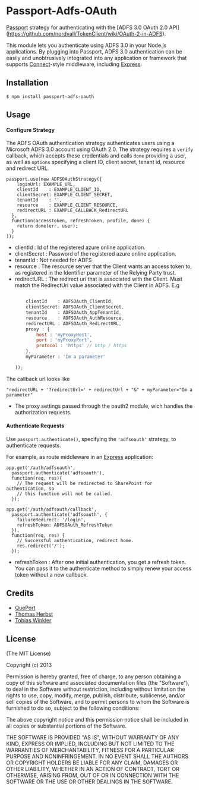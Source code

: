 # Passport-Adfs-OAuth

[Passport](http://passportjs.org/) strategy for authenticating with the [ADFS 3.0 OAuth 2.0 API] (https://github.com/nordvall/TokenClient/wiki/OAuth-2-in-ADFS).

This module lets you authenticate using ADFS 3.0 in your Node.js applications.
By plugging into Passport, ADFS 3.0 authentication can be easily and unobtrusively integrated into any application or framework that supports [Connect](http://www.senchalabs.org/connect/)-style middleware, including [Express](http://expressjs.com/).

## Installation

    $ npm install passport-adfs-oauth

## Usage

#### Configure Strategy

The ADFS OAuth authentication strategy authenticates users using a Microsoft ADFS 3.0
account using OAuth 2.0.  The strategy requires a `verify` callback, which
accepts these credentials and calls `done` providing a user, as well as
`options` specifying a client ID, client secret, tenant id, resource and redirect URL.

    passport.use(new ADFSOAuthStrategy({
        loginUrl: EXAMPLE_URL,
        clientId	: EXAMPLE_CLIENT_ID,
    	clientSecret: EXAMPLE_CLIENT_SECRET,
		tenantId 	: '',
		resource 	: EXAMPLE_CLIENT_RESOURCE,
		redirectURL : EXAMPLE_CALLBACK_RedirectURL
      },
      function(accessToken, refreshToken, profile, done) {
      	return done(err, user);
      }
    ));

* clientId : Id of the registered azure online application.
* clientSecret : Password of the registered azure online application.
* tenantId : Not needed for ADFS
* resource : The resource server that the Client wants an access token to, as registered in the Identifier parameter of the Relying Party trust.
* redirectURL : The redirect uri that is associated with the Client. Must match the RedirectUri value associated with the Client in ADFS.
E.g
	```javascript  

        clientId	: ADFSOAuth_ClientId,
    	clientSecret: ADFSOAuth_ClientSecret,
		tenantId 	: ADFSOAuth_AppTenantId,
		resource 	: ADFSOAuth_AuthResource,
		redirectURL : ADFSOAuth_RedirectURL,
		proxy : {
			host : 'myProxyHost',
			port : 'myProxyPort',
			protocol : 'https' // http / https
		},
		myParameter : 'Im a parameter'

    ));
	```  

The callback url looks like <br>

	"redirectURL + '?redirectUrl=' + redirectUrl + "&" + myParameter="Im a parameter"

* The proxy settings passed through the oauth2 module, wich handles the authorization requests.

#### Authenticate Requests

Use `passport.authenticate()`, specifying the `'adfsoauth'` strategy, to
authenticate requests.

For example, as route middleware in an [Express](http://expressjs.com/)
application:

    app.get('/auth/adfsoauth',
      passport.authenticate('adfsoauth'),
      function(req, res){
        // The request will be redirected to SharePoint for authentication, so
        // this function will not be called.
      });

    app.get('/auth/adfsauth/callback',
      passport.authenticate('adfsoauth', {
		failureRedirect: '/login',
		refreshToken: ADFSOAuth_RefreshToken
	  }),
      function(req, res) {
        // Successful authentication, redirect home.
        res.redirect('/');
      });

* refreshToken : After one initial authentication, you get a refresh token. You can pass it to the authenticate method to simply renew your access token without a new callback.
## Credits

  - [QuePort](https://github.com/QuePort)
  - [Thomas Herbst](https://github.com/macrauder)
  - [Tobias Winkler](https://github.com/Tschuck)

## License

(The MIT License)

Copyright (c) 2013

Permission is hereby granted, free of charge, to any person obtaining a copy of
this software and associated documentation files (the "Software"), to deal in
the Software without restriction, including without limitation the rights to
use, copy, modify, merge, publish, distribute, sublicense, and/or sell copies of
the Software, and to permit persons to whom the Software is furnished to do so,
subject to the following conditions:

The above copyright notice and this permission notice shall be included in all
copies or substantial portions of the Software.

THE SOFTWARE IS PROVIDED "AS IS", WITHOUT WARRANTY OF ANY KIND, EXPRESS OR
IMPLIED, INCLUDING BUT NOT LIMITED TO THE WARRANTIES OF MERCHANTABILITY, FITNESS
FOR A PARTICULAR PURPOSE AND NONINFRINGEMENT. IN NO EVENT SHALL THE AUTHORS OR
COPYRIGHT HOLDERS BE LIABLE FOR ANY CLAIM, DAMAGES OR OTHER LIABILITY, WHETHER
IN AN ACTION OF CONTRACT, TORT OR OTHERWISE, ARISING FROM, OUT OF OR IN
CONNECTION WITH THE SOFTWARE OR THE USE OR OTHER DEALINGS IN THE SOFTWARE.
